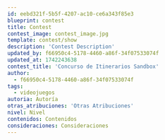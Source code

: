 ```yaml
---
id: eebd321f-5b5f-4207-ac10-ce6a343f85e3
blueprint: contest
title: Contest
contest_image: contest_image.jpg
template: contest/show
description: 'Contest Description'
updated_by: f66950c4-5178-4460-a86f-34f07533074f
updated_at: 1742243638
contest_title: 'Concurso de Itinerarios Sandbox'
author:
  - f66950c4-5178-4460-a86f-34f07533074f
tags:
  - videojuegos
autoria: Autoría
otras_atribuciones: 'Otras Atribuciones'
nivel: Nivel
contenidos: Contenidos
consideraciones: Consideraciones
---
```

